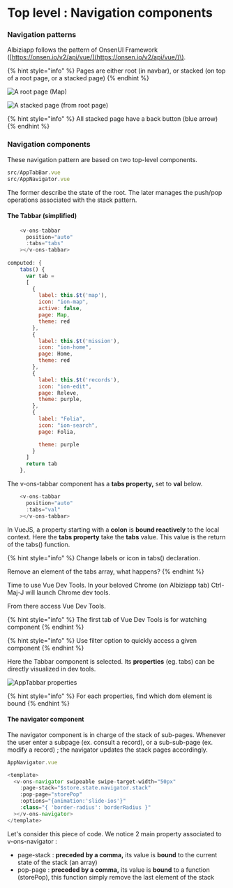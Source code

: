 # Top level : Navigation components

### Navigation patterns

Albiziapp follows the pattern of OnsenUI Framework \([https://onsen.io/v2/api/vue/](https://onsen.io/v2/api/vue/)\). 

{% hint style="info" %}
Pages are either root \(in navbar\), or stacked \(on top of a root page, or a stacked page\)
{% endhint %}

![A root page \(Map\)](../../.gitbook/assets/image%20%283%29.png)

![A stacked page \(from root page\)](../../.gitbook/assets/image.png)

{% hint style="info" %}
All stacked page have a back button \(blue arrow\)
{% endhint %}

### Navigation components

These navigation pattern are based on two top-level components.  

```javascript
src/AppTabBar.vue
src/AppNavigator.vue
```

The former describe the state of the root. The later manages the push/pop operations associated with the stack pattern.

#### The Tabbar \(simplified\)

```javascript
    <v-ons-tabbar
      position="auto"
      :tabs="tabs"
    ></v-ons-tabbar>
    
computed: {
    tabs() {
      var tab = 
      [
        {
          label: this.$t('map'),
          icon: "ion-map",
          active: false,
          page: Map,
          theme: red
        },
        {
          label: this.$t('mission'),
          icon: "ion-home",
          page: Home,
          theme: red
        },       
        {
          label: this.$t('records'),
          icon: "ion-edit",
          page: Releve,
          theme: purple,
        },
        {
          label: "Folia",
          icon: "ion-search",
          page: Folia,

          theme: purple
        }
      ]
      return tab
    },


```

The v-ons-tabbar component has a **tabs property,** set to **val** below. 

```javascript
    <v-ons-tabbar
      position="auto"
      :tabs="val"
    ></v-ons-tabbar>

```



In VueJS, a property starting with a **colon** is **bound reactively** to the local context. Here the **tabs property** take the **tabs** value. This value is the return of the tabs\(\) function.

{% hint style="info" %}
Change labels or icon in tabs\(\) declaration.

Remove an element of the tabs array, what happens?
{% endhint %}

Time to use Vue Dev Tools. In your beloved Chrome \(on Albiziapp tab\) Ctrl-Maj-J will launch Chrome dev tools. 

From there access Vue Dev Tools. 

{% hint style="info" %}
The first tab of Vue Dev Tools is for watching component
{% endhint %}

{% hint style="info" %}
Use filter option to quickly access a given component
{% endhint %}

Here the Tabbar component is selected. Its **properties** \(eg. tabs\) can be directly visualized in dev tools.



![AppTabbar properties](../../.gitbook/assets/selection_503.png)



{% hint style="info" %}
For each properties, find which dom element is bound
{% endhint %}



#### The navigator component

The navigator component is in charge of the stack of sub-pages. Whenever the user enter a subpage \(ex. consult a record\), or a sub-sub-page \(ex. modify a record\) ; the navigator updates the stack pages accordingly.

```javascript
AppNavigator.vue

<template>
  <v-ons-navigator swipeable swipe-target-width="50px"
    :page-stack="$store.state.navigator.stack"
    :pop-page="storePop"
    :options="{animation:'slide-ios'}"
    :class="{ 'border-radius': borderRadius }"
  ></v-ons-navigator>
</template>

```

Let's consider this piece of code. We notice 2 main property associated to v-ons-navigator :

* page-stack : **preceded by a comma,** its value is **bound** to the current state of the stack \(an array\)
* pop-page : **preceded by a comma,** its value is **bound** to a function \(storePop\), this function simply remove the last element of the stack

